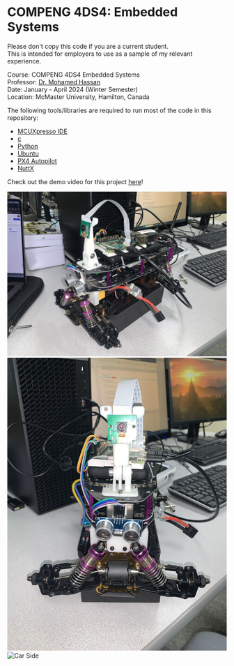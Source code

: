 # COMPENG 4DS4: Embedded Systems

Please don't copy this code if you are a current student.  
This is intended for employers to use as a sample of my relevant experience.

Course: COMPENG 4DS4 Embedded Systems  
Professor: [Dr. Mohamed Hassan](https://www.ece.mcmaster.ca/faculty/hassan/)  
Date: January - April 2024 (Winter Semester)  
Location: McMaster University, Hamilton, Canada

The following tools/libraries are required to run most of the code in this repository:

- [MCUXpresso IDE](https://www.nxp.com/design/design-center/software/development-software/mcuxpresso-software-and-tools-/mcuxpresso-integrated-development-environment-ide:MCUXpresso-IDE)
- [c](https://www.cprogramming.com/)
- [Python](https://www.python.org/)
- [Ubuntu](https://ubuntu.com/)
- [PX4 Autopilot](https://px4.io/)
- [NuttX](https://nuttx.apache.org/)

Check out the demo video for this project [here]([TBD](https://youtu.be/GNR54ZBRLOw))!

![Car Main](/images/car-main.png)
![Car Front](/images/car-front.png)
![Car Side](/images/car-side.png)
